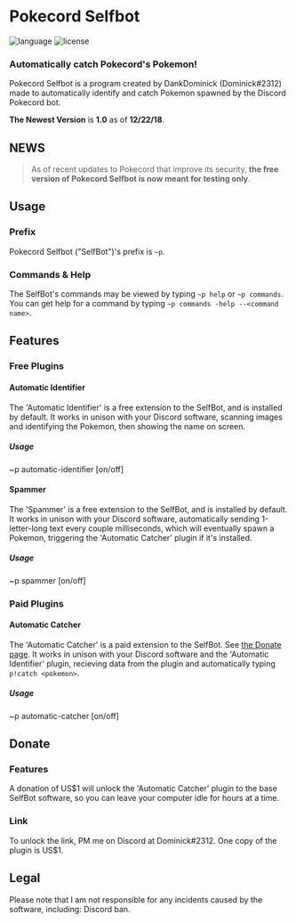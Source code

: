 # Pokecord Selfbot
![language](https://img.shields.io/badge/LANGUAGE-JAVASCRIPT-yellow.svg?style=for-the-badge)
![license](https://img.shields.io/badge/License-GPL%20V3-green.svg?style=for-the-badge)
### Automatically catch Pokecord's Pokemon!
Pokecord Selfbot is a program created by DankDominick (Dominick#2312) made to automatically identify and catch Pokemon spawned by the Discord Pokecord bot.

**The Newest Version** is **1.0** as of **12/22/18**.
## NEWS
> As of recent updates to Pokecord that improve its security, **the free version of Pokecord Selfbot is now meant for testing only**.
## Usage
### Prefix
Pokecord Selfbot ("SelfBot")'s prefix is `~p`.
### Commands & Help
The SelfBot's commands may be viewed by typing `~p help` or `~p commands`. You can get help for a command by typing `~p commands -help --<command name>`.
## Features
### Free Plugins
#### Automatic Identifier
The 'Automatic Identifier' is a free extension to the SelfBot, and is installed by default. It works in unison with your Discord software, scanning images and identifying the Pokemon, then showing the name on screen.
##### Usage
~p automatic-identifier [on/off]
#### Spammer
The 'Spammer' is a free extension to the SelfBot, and is installed by default. It works in unison with your Discord software, automatically sending 1-letter-long text every couple milliseconds, which will eventually spawn a Pokemon, triggering the 'Automatic Catcher' plugin if it's installed.
##### Usage
~p spammer [on/off]
### Paid Plugins
#### Automatic Catcher
The 'Automatic Catcher' is a paid extension to the SelfBot. See [the Donate page](https://github.com/DankDominick/pokecord-selfbot#donate). It works in unison with your Discord software and the 'Automatic Identifier' plugin, recieving data from the plugin and automatically typing `p!catch <pokemon>`.
##### Usage
~p automatic-catcher [on/off]
## Donate
### Features
A donation of US$1 will unlock the 'Automatic Catcher' plugin to the base SelfBot software, so you can leave your computer idle for hours at a time.
### Link
To unlock the link, PM me on Discord at Dominick#2312. One copy of the plugin is US$1.
## Legal
Please note that I am not responsible for any incidents caused by the software, including: Discord ban.
